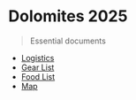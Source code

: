 # Dolomites 2025

> Essential documents

- [Logistics](logistics.md)
- [Gear List](gear.md)
- [Food List](food.md)
- [Map](https://www.google.com/maps/d/edit?mid=1EbGu8GIUls85sd-YDqqis8Bk_sTZjSA&usp=sharing)
